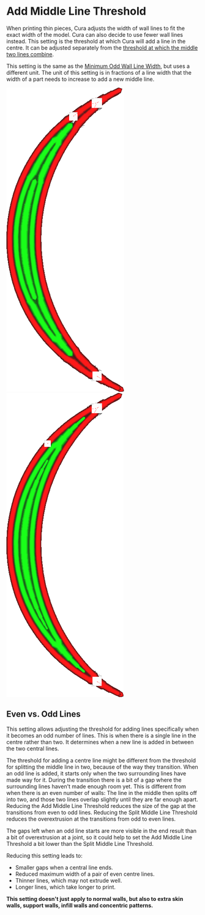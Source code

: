 Add Middle Line Threshold
====
When printing thin pieces, Cura adjusts the width of wall lines to fit the exact width of the model. Cura can also decide to use fewer wall lines instead. This setting is the threshold at which Cura will add a line in the centre. It can be adjusted separately from the [threshold at which the middle two lines combine](wall_split_middle_threshold.md).

This setting is the same as the [Minimum Odd Wall Line Width](min_odd_wall_line_width.md), but uses a different unit. The unit of this setting is in fractions of a line width that the width of a part needs to increase to add a new middle line.

<!--screenshot {
"image_path": "min_wall_line_width_0_34.png",
"models": [{"script": "moon_sickle.scad"}],
"camera_position": [0, 0, 63],
"settings": {
	"min_wall_line_width": 0.34,
	"wall_line_count": 3,
	"wall_transition_angle": 20
},
"layer": 14,
"colours": 32
}-->
<!--screenshot {
"image_path": "min_wall_line_width_odd_0_1.png",
"models": [{"script": "moon_sickle.scad"}],
"camera_position": [0, 0, 63],
"settings": {
	"min_odd_wall_line_width": 0.1,
	"min_wall_line_width": 0.34,
	"wall_line_count": 3,
	"wall_transition_angle": 20
},
"layer": 14,
"colours": 32
}-->
![When the centre line is too small, the two lines around it are made wider](../images/min_wall_line_width_0_34.png)
![Reducing this setting, the centre line starts and ends much smaller](../images/min_wall_line_width_odd_0_1.png)

Even vs. Odd Lines
----
This setting allows adjusting the threshold for adding lines specifically when it becomes an odd number of lines. This is when there is a single line in the centre rather than two. It determines when a new line is added in between the two central lines.

The threshold for adding a centre line might be different from the threshold for splitting the middle line in two, because of the way they transition. When an odd line is added, it starts only when the two surrounding lines have made way for it. During the transition there is a bit of a gap where the surrounding lines haven't made enough room yet. This is different from when there is an even number of walls: The line in the middle then splits off into two, and those two lines overlap slightly until they are far enough apart. Reducing the Add Middle Line Threshold reduces the size of the gap at the transitions from even to odd lines. Reducing the Split Middle Line Threshold reduces the overextrusion at the transitions from odd to even lines.

The gaps left when an odd line starts are more visible in the end result than a bit of overextrusion at a joint, so it could help to set the Add Middle Line Threshold a bit lower than the Split Middle Line Threshold.

Reducing this setting leads to:
* Smaller gaps when a central line ends.
* Reduced maximum width of a pair of even centre lines.
* Thinner lines, which may not extrude well.
* Longer lines, which take longer to print.

**This setting doesn't just apply to normal walls, but also to extra skin walls, support walls, infill walls and concentric patterns.**